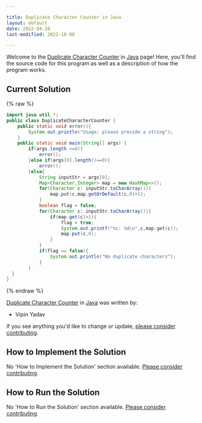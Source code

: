 ```yaml
---

title: Duplicate Character Counter in Java
layout: default
date: 2022-04-28
last-modified: 2022-10-08

---
```


Welcome to the [Duplicate Character Counter](https://sampleprograms.io/projects/duplicate-character-counter) in [Java](https://sampleprograms.io/languages/java) page! Here, you'll find the source code for this program as well as a description of how the program works.

## Current Solution

{% raw %}

```java
import java.util.*;
public class DuplicateCharacterCounter {
    public static void error(){
        System.out.println("Usage: please provide a string");
    }
    public static void main(String[] args) {
        if(args.length <=0){
            error();
        }else if(args[0].length()==0){
            error();
        }else{
            String inputStr = args[0];
            Map<Character,Integer> map = new HashMap<>();
            for(Character c: inputStr.toCharArray()){
                map.put(c,map.getOrDefault(c,0)+1);
            }
            boolean flag = false;
            for(Character c: inputStr.toCharArray()){
                if(map.get(c)>1){
                    flag = true;
                    System.out.printf("%c: %d\n",c,map.get(c));
                    map.put(c,0);
                }
            }
            if(flag == false){
                System.out.println("No duplicate characters");
            }
        }
  }
}
```

{% endraw %}

[Duplicate Character Counter](https://sampleprograms.io/projects/duplicate-character-counter) in [Java](https://sampleprograms.io/languages/java) was written by:

- Vipin Yadav

If you see anything you'd like to change or update, [please consider contributing](https://github.com/TheRenegadeCoder/sample-programs).

## How to Implement the Solution

No 'How to Implement the Solution' section available. [Please consider contributing](https://github.com/TheRenegadeCoder/sample-programs-website).

## How to Run the Solution

No 'How to Run the Solution' section available. [Please consider contributing](https://github.com/TheRenegadeCoder/sample-programs-website).